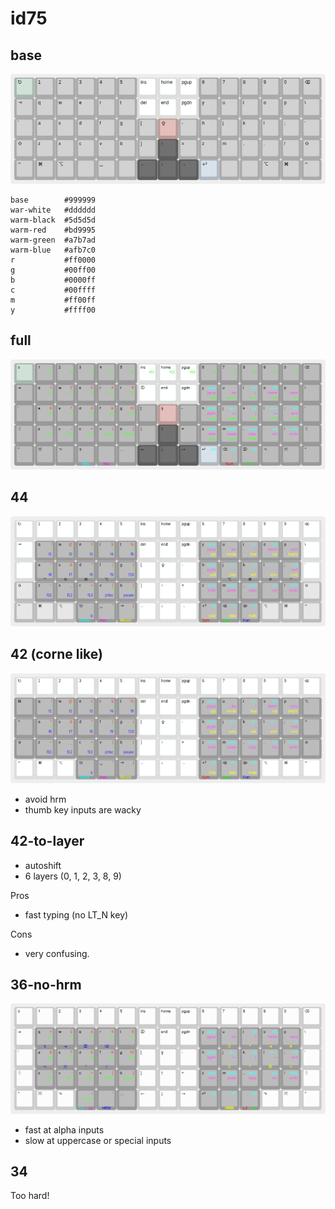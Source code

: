 # id75

## base
[![base](./base.png)](
  https://keyboard-layout-editor.com/##@@_c=%23a7b7ad%3B&=%E2%8E%8B&_c=%23999999%3B&=1&=2&=3&=4&=5&_c=%23dddddd%3B&=ins&=home&=pgup&_c=%23999999%3B&=6&=7&=8&=9&=0&=%E2%8C%AB%3B&@=%E2%87%A5&=q&=w&=e&=r&=t&_c=%23dddddd%3B&=%E2%8C%A6&=end&=pgdn&_c=%23999999%3B&=y&=u&=i&=o&=p&=%5C%3B&@=%60&=a&=s&=d&=f&=g&=%5B&_c=%23bd9995%3B&=%E2%87%AA&_c=%23999999%3B&=-&=h&=j&=k&=l&=%2F%3B&='%3B&@=%E2%87%A7&=z&=x&=c&=v&=b&=%5D&_c=%235d5d5d%3B&=%E2%86%91&_c=%23999999%3B&=%2F=&=z&=m&=,&=.&=%2F%2F&=%E2%87%A7%3B&@=%E2%8C%83&=%E2%8C%98&=%E2%8C%A5&_a:7%3B&=&_a:4%3B&=%E2%90%A3&_a:7%3B&=&_c=%235d5d5d&a:4%3B&=%E2%86%90&=%E2%86%93&=%E2%86%92&_c=%23afb7c0%3B&=%E2%86%A9&_c=%23999999&a:7%3B&=&=&_a:4%3B&=%E2%8C%A5&=%E2%8C%98&=%E2%8C%83
)
```
base        #999999
war-white   #dddddd
warm-black  #5d5d5d
warm-red    #bd9995
warm-green  #a7b7ad
warm-blue   #afb7c0
r           #ff0000
g           #00ff00
b           #0000ff
c           #00ffff
m           #ff00ff
y           #ffff00
```

## full
[![full](./full.png)](
  https://keyboard-layout-editor.com/##@@_c=%23a7b7ad&f:2%3B&=%E2%8E%8B&_c=%23999999&t=%23000000%0A%0A%0A%0A%0A%0A%0A%2300ff00%3B&=1%0A%0A%0A%0A%0A%0A%0Af1&=2%0A%0A%0A%0A%0A%0A%0Af2&=3%0A%0A%0A%0A%0A%0A%0Af3&=4%0A%0A%0A%0A%0A%0A%0Af4&=5%0A%0A%0A%0A%0A%0A%0Af5&_c=%23dddddd%3B&=ins%0A%0A%0A%0A%0A%0A%0Af11&=home%0A%0A%0A%0A%0A%0A%0Af12&=pgup%0A%0A%0A%0A%0A%0A%0Af13&_c=%23999999%3B&=6%0A%0A%0A%0A%0A%0A%0Af6&=7%0A%0A%0A%0A%0A%0A%0Af7&=8%0A%0A%0A%0A%0A%0A%0Af8&=9%0A%0A%0A%0A%0A%0A%0Af9&=0%0A%0A%0A%0A%0A%0A%0Af10&_t=%23000000%3B&=%E2%8C%AB%3B&@=%E2%87%A5&_t=%23000000%0A%0A%23ff0000%0A%0A%0A%0A%0A%2300ff00%3B&=q%0A%0A1%0A%0A%0A%0A%0Af1&=w%0A%0A2%0A%0A%0A%0A%0Af2&=e%0A%0A3%0A%0A%0A%0A%0Af3&=r%0A%0A4%0A%0A%0A%0A%0Af4&=t%0A%0A5%0A%0A%0A%0A%0Af5&_c=%23dddddd&t=%23000000%3B&=%E2%8C%A6&=end&=pgdn&_c=%23999999&t=%23000000%0A%0A%2300ffff%0A%2300ff00%0A%0A%0A%0A%23ff00ff%3B&=y%0A%0Apgup%0Argb%0A%0A%0A%0Apgup&_t=%23000000%0A%0A%0A%2300ff00%0A%0A%0A%0A%23ff00ff%3B&=u%0A%0A%0Amode%0A%0A%0A%0Ains&_t=%23000000%0A%0A%2300ffff%0A%2300ff00%0A%0A%0A%0A%23ff00ff%3B&=i%0A%0Am%E2%86%91%0Ahue%0A%0A%0A%0A%E2%86%91&=o%0A%0Am5%0Asat%0A%0A%0A%0Ahome&_t=%23000000%0A%0A%0A%2300ff00%0A%0A%0A%0A%23ff00ff%3B&=p%0A%0A%0Abri%0A%0A%0A%0Acaps&_t=%23000000%3B&=%5C%3B&@=%60&_t=%23000000%0A%0A%23ff0000%0A%0A%0A%0A%0A%2300ff00%3B&=a%0A%0A6%0A%0A%0A%0A%0Af6&=s%0A%0A7%0A%0A%0A%0A%0Af7&=d%0A%0A8%0A%0A%0A%0A%0Af8&=f%0A%0A9%0A%0A%0A%0A%0Af9&=g%0A%0A10%0A%0A%0A%0A%0Af10&_t=%23000000%3B&=%5B&_c=%23bd9995%3B&=%E2%87%AA&_c=%23999999%3B&=-&_t=%23000000%0A%0A%2300ffff%0A%2300ff00%0A%0A%0A%0A%23ff00ff%3B&=h%0A%0Apgdn%0Aspd%0A%0A%0A%0Apgdn&=j%0A%0Am%E2%86%90%0Aprev%0A%0A%0A%0A%E2%86%90&=k%0A%0Am%E2%86%93%0Avol-%0A%0A%0A%0A%E2%86%93&=l%0A%0Am%E2%86%92%0Avol+%0A%0A%0A%0A%E2%86%92&=%2F%3B%0A%0Am4%0Anext%0A%0A%0A%0Aend&_t=%23000000%3B&='%3B&@=%E2%87%A7&_t=%23000000%0A%0A%23ff0000%0A%0A%0A%0A%0A%2300ff00%3B&=z%0A%0A%60%0A%0A%0A%0A%0Af11&=x%0A%0A-%0A%0A%0A%0A%0Af12&=c%0A%0A%2F=%0A%0A%0A%0A%0Af13&=v%0A%0A%5B%0A%0A%0A%0A%0Aprtsc&=b%0A%0A%5D%0A%0A%0A%0A%0Apause&_t=%23000000%3B&=%5D&_c=%235d5d5d%3B&=%E2%86%91&_c=%23999999%3B&=%2F=&_t=%23000000%0A%0A%2300ffff%0A%2300ff00%0A%0A%0A%0A%23ff00ff%3B&=z%0A%0Aredo%0Astop%0A%0A%0A%0Aredo&=m%0A%0Apaste%0Aplay%0A%0A%0A%0Apaste&=,%0A%0Acopy%0Amute%0A%0A%0A%0Acopy&_t=%23000000%0A%0A%2300ffff%0A%0A%0A%0A%0A%23ff00ff%3B&=.%0A%0Acut%0A%0A%0A%0A%0Acut&=%2F%2F%0A%0Aundo%0A%0A%0A%0A%0Aundo&_t=%23000000%3B&=%E2%87%A7%3B&@=%E2%8C%83&=%E2%8C%98&=%E2%8C%A5&_t=%23000000%0A%0A%0A%0A%2300ffff%3B&=%E2%8E%8B%0A%0A%0A%0AMou&_t=%23000000%0A%0A%0A%0A%23ff00ff&a:7%3B&=%0A%0A%0A%0ANav&_t=%23000000&a:4%3B&=%E2%90%A3&_c=%235d5d5d%3B&=%E2%86%90&=%E2%86%93&=%E2%86%92&_c=%23afb7c0&t=%23000000%0A%0A%2300ffff%3B&=%E2%86%A9%0A%0Am2&_c=%23999999&t=%23000000%0A%0A%2300ffff%0A%0A%23ff0000%3B&=%E2%8C%AB%0A%0Am1%0A%0ANum&_t=%23000000%0A%0A%2300ffff%0A%0A%2300ff00%3B&=%E2%8C%A6%0A%0Am3%0A%0AFun&_t=%23000000%3B&=%E2%8C%A5&=%E2%8C%98&=%E2%8C%83
)

## 44
[![44](./44.png)](
  https://keyboard-layout-editor.com/##@@_c=%23dddddd&f:2%3B&=%E2%8E%8B&=1&=2&=3&=4&=5&=ins&=home&=pgup&=6&=7&=8&=9&=0&=%E2%8C%AB%3B&@=%E2%87%A5&_c=%23999999&t=%23000000%0A%0A%23ff0000%0A%230000ff%0A%0A%0A%0A%2300ff00%3B&=q%0A%0A!%0Af1%0A%0A%0A%0A1&=w%0A%0A%2F@%0Af2%0A%0A%0A%0A2&=e%0A%0A%23%0Af3%0A%0A%0A%0A3&=r%0A%0A$%0Af4%0A%0A%0A%0A4&=t%0A%0A%25%0Af5%0A%0A%0A%0A5&_c=%23dddddd&t=%23000000%3B&=del&=end&=pgdn&_c=%23999999&t=%23000000%0A%0A%2300ffff%0A%23ffff00%0A%0A%0A%0A%23ff00ff%3B&=y%0A%0Apgup%0Argb%0A%0A%0A%0Apgup&_t=%23000000%0A%0A%0A%23ffff00%0A%0A%0A%0A%23ff00ff%3B&=u%0A%0A%0Amode%0A%0A%0A%0Ains&_t=%23000000%0A%0A%2300ffff%0A%23ffff00%0A%0A%0A%0A%23ff00ff%3B&=i%0A%0Am%E2%86%91%0Ahue%0A%0A%0A%0A%E2%86%91&=o%0A%0Am5%0Asat%0A%0A%0A%0Ahome&_t=%23000000%0A%0A%0A%23ffff00%0A%0A%0A%0A%23ff00ff%3B&=p%0A%0A%0Abright%0A%0A%0A%0Acaps&_c=%23dddddd&t=%23000000%3B&=%5C%3B&@=%60&_c=%23999999&t=%23000000%0A%0A%23ff0000%0A%230000ff%0A%0A%0A%0A%2300ff00%3B&=a%0A%0A%5E%0Af6%0A%E2%8C%83%0A%0A%0A6&=s%0A%0A%2F&%0Af7%0A%E2%87%A7%0A%0A%0A7&=d%0A%0A*%0Af8%0A%E2%8C%98%0A%0A%0A8&=f%0A%0A(%0Af9%0A%E2%8C%A5%0A%0A%0A9&=g%0A%0A)%0Af10%0A%0A%0A%0A0&_c=%23dddddd&t=%23000000%3B&=%5B&=%E2%87%AA&=-&_c=%23999999&t=%23000000%0A%0A%2300ffff%0A%23ffff00%0A%0A%0A%0A%23ff00ff%3B&=h%0A%0Apgdn%0Aspd%0A%0A%0A%0Apgdn&=j%0A%0Am%E2%86%90%0Aprev%0A%E2%8C%A5%0A%0A%0A%E2%86%90&=k%0A%0Am%E2%86%93%0Avol-%0A%E2%8C%98%0A%0A%0A%E2%86%93&=l%0A%0Am%E2%86%92%0Avol+%0A%E2%87%A7%0A%0A%0A%E2%86%92&=%2F%3B%0A%0Am4%0Anext%0A%E2%8C%83%0A%0A%0Aend&_c=%23dddddd&t=%23000000%3B&='%3B&@_c=%23bbbbbb%3B&=%E2%87%A7&_c=%23999999&t=%23000000%0A%0A%23ff0000%0A%230000ff%0A%0A%0A%0A%2300ff00%3B&=z%0A%0A~%0Af11%0A%0A%0A%0A%60&=x%0A%0A%2F_%0Af12%0A%0A%0A%0A-&=c%0A%0A+%0Af13%0A%0A%0A%0A%2F=&=v%0A%0A%7B%0Aprtsc%0A%0A%0A%0A%5B&=b%0A%0A%7D%0Apause%0A%0A%0A%0A%5D&_c=%23dddddd&t=%23000000%3B&=%5D&=%E2%86%91&=%2F=&_c=%23999999&t=%23000000%0A%0A%2300ffff%0A%0A%0A%0A%0A%23ff00ff%3B&=z%0A%0Aredo%0A%0A%0A%0A%0Aredo&=m%0A%0Apaste%0A%0A%0A%0A%0Apaste&=,%0A%0Acopy%0A%0A%0A%0A%0Acopy&=.%0A%0Acut%0A%0A%0A%0A%0Acut&=%2F%2F%0A%0Aundo%0A%0A%0A%0A%0Aundo&_c=%23bbbbbb&t=%23000000%3B&=%E2%87%A7%3B&@=%E2%8C%83&=%E2%8C%98&=%E2%8C%A5&_c=%23999999&t=%23000000%0A%0A%0A%230000ff%0A%2300ffff&a:0%3B&=%E2%8E%8B%0A%0A%0A%E2%89%A3%0AMedia&_t=%23000000%0A%0A%23ff0000%0A%0A%23ff00ff%0A%0A%0A%2300ff00%3B&=%E2%90%A3%0A%0A%22%0A%0ANav%0A%0A%0A'&_t=%23000000%0A%0A%23ff0000%0A%0A%23ffff00%0A%0A%0A%2300ff00%3B&=%E2%87%A5%0A%0A%7C%0A%0AMouse%0A%0A%0A%5C&_c=%23dddddd&t=%23000000&a:4%3B&=%E2%86%90&=%E2%86%93&=%E2%86%92&_c=%23999999&t=%23000000%0A%0A%2300ffff%0A%23ffff00%0A%23ff0000&a:0%3B&=%E2%86%A9%0A%0Am2%0Astop%0ASym&_t=%23000000%0A%0A%2300ffff%0A%23ffff00%0A%2300ff00%3B&=%E2%8C%AB%0A%0Am1%0Aplay%0ANum&_t=%23000000%0A%0A%2300ffff%0A%23ffff00%0A%230000ff%3B&=%E2%8C%A6%0A%0Am3%0Amute%0AFun&_c=%23bbbbbb&t=%23000000&a:4%3B&=%E2%8C%A5&=%E2%8C%98&=%E2%8C%83
)

## 42 (corne like)
[![42](./42.png)](
  https://keyboard-layout-editor.com/##@@_c=%23dddddd&f:2%3B&=%E2%8E%8B&=1&=2&=3&=4&=5&=ins&=home&=pgup&=6&=7&=8&=9&=0&=%E2%8C%AB%3B&@_c=%23999999%3B&=%E2%8C%98&_t=%23000000%0A%0A%23ff0000%0A%230000ff%0A%0A%0A%0A%2300ff00%3B&=q%0A%0A!%0Af1%0A%0A%0A%0A1&=w%0A%0A%2F@%0Af2%0A%0A%0A%0A2&=e%0A%0A%23%0Af3%0A%0A%0A%0A3&=r%0A%0A$%0Af4%0A%0A%0A%0A4&=t%0A%0A%25%0Af5%0A%0A%0A%0A5&_c=%23dddddd&t=%23000000%3B&=del&=end&=pgdn&_c=%23999999&t=%23000000%0A%0A%2300ffff%0A%23ffff00%0A%0A%0A%0A%23ff00ff%3B&=y%0A%0Apgup%0Argb%0A%0A%0A%0Apgup&_t=%23000000%0A%0A%0A%23ffff00%0A%0A%0A%0A%23ff00ff%3B&=u%0A%0A%0Amode%0A%0A%0A%0Ains&_t=%23000000%0A%0A%2300ffff%0A%23ffff00%0A%0A%0A%0A%23ff00ff%3B&=i%0A%0Am%E2%86%91%0Ahue%0A%0A%0A%0A%E2%86%91&=o%0A%0Am5%0Asat%0A%0A%0A%0Ahome&_t=%23000000%0A%0A%0A%23ffff00%0A%0A%0A%0A%23ff00ff%3B&=p%0A%0A%0Abright%0A%0A%0A%0Acaps&_t=%23000000%3B&=%E2%8C%A5%3B&@=%E2%8C%83&_t=%23000000%0A%0A%23ff0000%0A%230000ff%0A%0A%0A%0A%2300ff00%3B&=a%0A%0A%5E%0Af6%0A%0A%0A%0A6&=s%0A%0A%2F&%0Af7%0A%0A%0A%0A7&=d%0A%0A*%0Af8%0A%0A%0A%0A8&=f%0A%0A(%0Af9%0A%0A%0A%0A9&=g%0A%0A)%0Af10%0A%0A%0A%0A0&_c=%23dddddd&t=%23000000%3B&=%5B&=%E2%87%AA&=-&_c=%23999999&t=%23000000%0A%0A%2300ffff%0A%23ffff00%0A%0A%0A%0A%23ff00ff%3B&=h%0A%0Apgdn%0Aspd%0A%0A%0A%0Apgdn&=j%0A%0Am%E2%86%90%0Aprev%0A%0A%0A%0A%E2%86%90&=k%0A%0Am%E2%86%93%0Avol-%0A%0A%0A%0A%E2%86%93&=l%0A%0Am%E2%86%92%0Avol+%0A%0A%0A%0A%E2%86%92&=%2F%3B%0A%0Am4%0Anext%0A%0A%0A%0Aend&_t=%23000000%3B&=%E2%8C%83%3B&@=%E2%87%A7&_t=%23000000%0A%0A%23ff0000%0A%230000ff%0A%0A%0A%0A%2300ff00%3B&=z%0A%0A~%0Af11%0A%0A%0A%0A%60&=x%0A%0A%2F_%0Af12%0A%0A%0A%0A-&=c%0A%0A+%0Af13%0A%0A%0A%0A%2F=&=v%0A%0A%7B%0Aprtsc%0A%0A%0A%0A%5B&=b%0A%0A%7D%0Apause%0A%0A%0A%0A%5D&_c=%23dddddd&t=%23000000%3B&=%5D&=%E2%86%91&=%2F=&_c=%23999999&t=%23000000%0A%0A%2300ffff%0A%0A%0A%0A%0A%23ff00ff%3B&=z%0A%0Aredo%0A%0A%0A%0A%0Aredo&=m%0A%0Apaste%0A%0A%0A%0A%0Apaste&=,%0A%0Acopy%0A%0A%0A%0A%0Acopy&=.%0A%0Acut%0A%0A%0A%0A%0Acut&=%2F%2F%0A%0Aundo%0A%0A%0A%0A%0Aundo&_t=%23000000%3B&=%E2%87%A7%3B&@_c=%23dddddd%3B&=%E2%8C%83&=%E2%8C%98&=%E2%8C%A5&_c=%23999999&t=%23000000%0A%0A%0A%230000ff%0A%2300ffff&a:0%3B&=%E2%8E%8B%0A%0A%0A%E2%89%A3%0AMedia&_t=%23000000%0A%0A%23ff0000%0A%0A%23ff00ff%0A%0A%0A%2300ff00%3B&=%E2%90%A3%0A%0A%22%0A%0ANav%0A%0A%0A'&_t=%23000000%0A%0A%23ff0000%0A%0A%23ffff00%0A%0A%0A%2300ff00%3B&=%E2%87%A5%0A%0A%7C%0A%0AMouse%0A%0A%0A%5C&_c=%23dddddd&t=%23000000&a:4%3B&=%E2%86%90&=%E2%86%93&=%E2%86%92&_c=%23999999&t=%23000000%0A%0A%2300ffff%0A%23ffff00%0A%23ff0000&a:0%3B&=%E2%86%A9%0A%0Am2%0Astop%0ASym&_t=%23000000%0A%0A%2300ffff%0A%23ffff00%0A%2300ff00%3B&=%E2%8C%AB%0A%0Am1%0Aplay%0ANum&_t=%23000000%0A%0A%2300ffff%0A%23ffff00%0A%230000ff%3B&=%E2%8C%A6%0A%0Am3%0Amute%0AFun&_c=%23dddddd&t=%23000000&a:4%3B&=%E2%8C%A5&=%E2%8C%98&=%E2%8C%83
)
- avoid hrm
- thumb key inputs are wacky

## 42-to-layer
- autoshift
- 6 layers (0, 1, 2, 3, 8, 9)

Pros
- fast typing (no LT_N key)

Cons
- very confusing.

## 36-no-hrm
[![36-no-hrm](./36-no-hrm.png)](
  https://keyboard-layout-editor.com/##@@_t=%23000000%0A%0A%0A%0A%23ffffff&f:2%3B&=%E2%8E%8B&_t=%23000000%3B&=1&=2&=3&=4&=5&=ins&=home&=pgup&=6&=7&=8&=9&=0&=%E2%8C%AB%3B&@=%E2%87%A5&_c=%23999999&t=%23000000%0A%0A%23ff0000%0A%0A%230000ff%0A%0A%0A%2300ff00%3B&=q%0A%0A1%0A%0A%E2%8E%8B%0A%0A%0Af1&=w%0A%0A2%0A%0A%E2%87%A5%0A%0A%0Af2&=e%0A%0A3%0A%0A%E2%8C%A6%0A%0A%0Af3&=r%0A%0A4%0A%0A%E2%8C%AB%0A%0A%0Af4&_t=%23000000%0A%0A%23ff0000%0A%0A%0A%0A%0A%2300ff00%3B&=t%0A%0A5%0A%0A%0A%0A%0Af5&_c=%23cccccc&t=%23000000%3B&=%E2%8C%A6&=end&=pgdn&_c=%23999999&t=%23000000%0A%0A%2300ffff%0A%0A%0A%0A%0A%23ff00ff%3B&=y%0A%0Apgup%0A%0A%0A%0A%0Apgup&_t=%23000000%0A%0A%2300ffff%0A%0A%23ffff00%0A%0A%0A%23ff00ff%3B&=u%0A%0A%0A%0A%E2%87%A7%0A%0A%0Ains&=i%0A%0Am%E2%86%91%0A%0A%E2%8C%83%0A%0A%0A%E2%86%91&=o%0A%0Am5%0A%0A%E2%87%A5%0A%0A%0Ahome&=p%0A%0A%0A%0A%E2%8E%8B%0A%0A%0Acaps&_c=%23cccccc&t=%23000000%3B&=%5C%3B&@=%60&_c=%23999999&t=%23000000%0A%0A%23ff0000%0A%0A%230000ff%0A%0A%0A%2300ff00%3B&=a%0A%0A6%0A%0A%E2%8C%A5%0A%0A%0Af6&=s%0A%0A7%0A%0A%E2%8C%98%0A%0A%0Af7&=d%0A%0A8%0A%0A%E2%8C%83%0A%0A%0Af8&=f%0A%0A9%0A%0A%E2%87%A7%0A%0A%0Af9&_t=%23000000%0A%0A%23ff0000%0A%0A%0A%0A%0A%2300ff00%3B&=g%0A%0A10%0A%0A%0A%0A%0Af10&_c=%23cccccc&t=%23000000%3B&=%5B&=%E2%87%AA&=-&_c=%23999999&t=%23000000%0A%0A%2300ffff%0A%0A%0A%0A%0A%23ff00ff%3B&=h%0A%0Apgdn%0A%0A%0A%0A%0Apgdn&_t=%23000000%0A%0A%2300ffff%0A%0A%23ffff00%0A%0A%0A%23ff00ff%3B&=j%0A%0Am%E2%86%90%0A%0A%E2%87%A7%0A%0A%0A%E2%86%90&=k%0A%0Am%E2%86%93%0A%0A%E2%8C%83%0A%0A%0A%E2%86%93&=l%0A%0Am%E2%86%92%0A%0A%E2%8C%98%0A%0A%0A%E2%86%92&=%2F%3B%0A%0Am4%0A%0A%E2%8C%A5%0A%0A%0Aend&_c=%23cccccc&t=%23000000%3B&='%3B&@=%E2%87%A7&_c=%23999999&t=%23000000%0A%0A%23ff0000%0A%0A%0A%0A%0A%2300ff00%3B&=z%0A%0A%60%0A%0A%0A%0A%0Af11&=x%0A%0A-%0A%0A%0A%0A%0Af12&=c%0A%0A%2F=%0A%0A%0A%0A%0Af13&=v%0A%0A%5B%0A%0A%0A%0A%0Aprtsc&=b%0A%0A%5D%0A%0A%0A%0A%0Apause&_c=%23cccccc&t=%23000000%3B&=%5D&=%E2%86%91&=%2F=&_c=%23999999&t=%23000000%0A%0A%2300ffff%0A%0A%0A%0A%0A%23ff00ff%3B&=z%0A%0Aredo%0A%0A%0A%0A%0Aredo&=m%0A%0Apaste%0A%0A%0A%0A%0Apaste&=,%0A%0Acopy%0A%0A%0A%0A%0Acopy&=.%0A%0Acut%0A%0A%0A%0A%0Acut&=%2F%2F%0A%0Aundo%0A%0A%0A%0A%0Aundo&_c=%23cccccc&t=%23000000%3B&=%E2%87%A7%3B&@=%E2%8C%83&_t=%23000000%0A%0A%23ff0000%0A%0A%0A%0A%0A%2300ff00%3B&=%E2%8C%98&=%E2%8C%A5&_c=%23999999&t=%23000000%0A%0A%23ff0000%0A%0A%2300ffff%0A%23ff00ff%0A%0A%2300ff00&a:0%3B&=%0A%0A%5C%0A%0AL1%0AL2%0A%0Amenu&_t=%23000000%0A%0A%23ff0000%0A%0A%230000ff%0A%0A%0A%2300ff00&a:4%3B&=%0A%0A'%0A%0AHRM&_t=%23000000%0A%0A%23ff0000%0A%0A%0A%0A%0A%2300ff00%3B&=%E2%90%A3&_c=%23cccccc&t=%23000000%3B&=%E2%86%90&=%E2%86%93&=%E2%86%92&_c=%23999999&t=%23000000%0A%0A%2300ffff%0A%0A%0A%0A%0A%23ff00ff%3B&=%E2%86%A9%0A%0Am2&_t=%23000000%0A%0A%2300ffff%0A%0A%23ffff00%0A%0A%0A%23ff00ff%3B&=%0A%0Am1%0A%0AHRM&_t=%23000000%0A%0A%2300ffff%0A%0A%23ff0000%0A%2300ff00%0A%0A%23ff00ff&a:0%3B&=%0A%0Am3%0A%0AL3%0AL4&_c=%23cccccc&t=%23000000&a:4%3B&=%E2%8C%A5&=%E2%8C%98&=%E2%8C%83
)
- fast at alpha inputs
- slow at uppercase or special inputs

## 34
Too hard!
